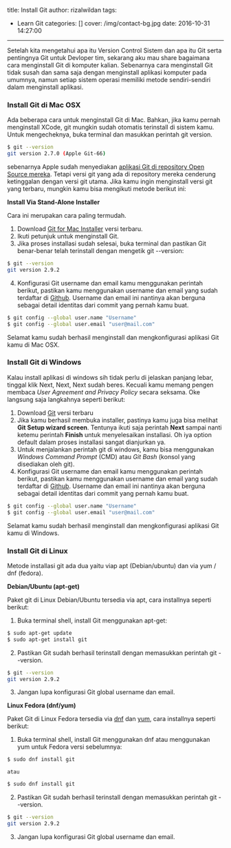 title: Install Git
author: rizalwildan
tags:
  - Learn Git
categories: []
cover: /img/contact-bg.jpg
date: 2016-10-31 14:27:00
---
Setelah kita mengetahui apa itu Version Control Sistem dan apa itu Git serta pentingnya Git untuk Devloper tim, sekarang aku mau share bagaimana cara menginstall Git di komputer kalian. Sebenarnya cara menginstall Git tidak susah dan sama saja dengan menginstall aplikasi komputer pada umumnya, namun setiap sistem operasi memiliki metode sendiri-sendiri dalam menginstall aplikasi.

### Install Git di Mac OSX
Ada beberapa cara untuk menginstall Git di Mac. Bahkan, jika kamu pernah menginstall XCode, git mungkin sudah otomatis terinstall di sistem kamu. Untuk mengecheknya, buka terminal dan masukkan perintah git version.

```bash
$ git --version
git version 2.7.0 (Apple Git-66)
```
sebenarnya Apple sudah menyediakan [aplikasi Git di repository Open Source mereka](http://opensource.apple.com/source/Git/). Tetapi versi git yang ada di repository mereka cenderung ketinggalan dengan versi git utama. Jika kamu ingin menginstall versi git yang terbaru, mungkin kamu bisa mengikuti metode berikut ini:

**Install Via Stand-Alone Installer**

Cara ini merupakan cara paling termudah.
1. Download [Git for Mac Installer](https://sourceforge.net/projects/git-osx-installer/files/) versi terbaru.
2. Ikuti petunjuk untuk menginstall Git.
3. Jika proses installasi sudah selesai, buka terminal dan pastikan Git benar-benar telah terinstall dengan mengetik git --version:
```bash
$ git --version
git version 2.9.2
```
4. Konfigurasi Git username dan email kamu menggunakan perintah berikut, pastikan kamu menggunakan username dan email yang sudah terdaftar di [Github](https://www.github.com). Username dan email ini nantinya akan berguna sebagai detail identitas dari commit yang pernah kamu buat.
```bash
$ git config --global user.name "Username"
$ git config --global user.email "user@mail.com"
```
Selamat kamu sudah berhasil menginstall dan mengkonfigurasi aplikasi Git kamu di Mac OSX.

### Install Git di Windows
Kalau install aplikasi di windows sih tidak perlu di jelaskan panjang lebar, tinggal klik Next, Next, Next sudah beres. Kecuali kamu memang pengen membaca *User Agreement and Privacy Policy* secara seksama. Oke langsung saja langkahnya seperti berikut:
1. Download [Git](https://git-for-windows.github.io/) versi terbaru
2. Jika kamu berhasil membuka installer, pastinya kamu juga bisa melihat **Git Setup wizard screen**. Tentunya ikuti saja perintah **Next** sampai nanti ketemu perintah **Finish** untuk menyelesaikan installasi. Oh iya option default dalam proses installasi sangat dianjurkan ya.
3. Untuk menjalankan perintah git di windows, kamu bisa menggunakan *Windows Command Prompt* (CMD) atau *Git Bash* (konsol yang disediakan oleh git). 
4. Konfigurasi Git username dan email kamu menggunakan perintah berikut, pastikan kamu menggunakan username dan email yang sudah terdaftar di [Github](https://www.github.com). Username dan email ini nantinya akan berguna sebagai detail identitas dari commit yang pernah kamu buat.
```bash
$ git config --global user.name "Username"
$ git config --global user.email "user@mail.com"
```
Selamat kamu sudah berhasil menginstall dan mengkonfigurasi aplikasi Git kamu di Windows.

### Install Git di Linux
Metode installasi git ada dua yaitu viap apt (Debian/ubuntu) dan via yum / dnf (fedora).

**Debian/Ubuntu (apt-get)**

Paket git di Linux Debian/Ubuntu tersedia via apt, cara installnya seperti berikut:
1. Buka terminal shell, install Git menggunakan apt-get:
```bash
$ sudo apt-get update
$ sudo apt-get install git
```
2. Pastikan Git sudah berhasil terinstall dengan memasukkan perintah git --version.
```bash
$ git --version
git version 2.9.2
```
3. Jangan lupa konfigurasi Git global username dan email.

**Linux Fedora (dnf/yum)**

Paket Git di Linux Fedora tersedia via [dnf](https://fedoraproject.org/wiki/Dnf) dan [yum](https://fedoraproject.org/wiki/Yum), cara installnya seperti berikut:
1. Buka terminal shell, install Git menggunakan dnf atau menggunakan yum untuk Fedora versi sebelumnya:
```bash
$ sudo dnf install git
```
	atau
```bash
$ sudo dnf install git
```
2. Pastikan Git sudah berhasil terinstall dengan memasukkan perintah git --version.
```bash
$ git --version
git version 2.9.2
```
3. Jangan lupa konfigurasi Git global username dan email.